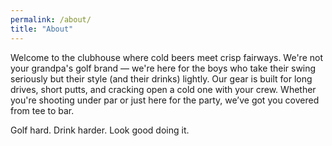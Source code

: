 ```yaml
---
permalink: /about/
title: "About"
---
```


Welcome to the clubhouse where cold beers meet crisp fairways. We're not your grandpa's golf brand — we're here for the boys who take their swing seriously but their style (and their drinks) lightly. Our gear is built for long drives, short putts, and cracking open a cold one with your crew. Whether you're shooting under par or just here for the party, we’ve got you covered from tee to bar.

Golf hard. Drink harder. Look good doing it.
